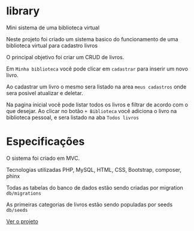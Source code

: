 # library
Mini sistema de uma biblioteca virtual

Neste projeto foi criado um sistema basico do funcionamento de uma biblioteca virtual para cadastro livros

O principal objetivo foi criar um CRUD de livros.

Em `Minha biblioteca` você pode clicar em `cadastrar` para inserir um novo livro. 

Ao cadastrar um livro o mesmo sera listado na area `meus cadastros` onde sera posivel atualizar e deletar.

Na pagina inicial você pode listar todos os livros e filtrar de acordo com o que desejar. Ao clicar no botão `+ Biblioteca` você adiciona o livro na biblioteca pessoal, e sera listado na aba `Todos livros`

# Especificações

O sistema foi criado em MVC.

Tecnologias utilizadas
PHP, MySQL, HTML, CSS, Bootstrap, composer, phinx

Todas as tabelas do banco de dados estão sendo criadas por migration
`db/migrations`

As primeiras categorias de livros estão sendo populadas por seeds
`db/seeds`

<a href="https://applibrary-test.herokuapp.com/" target="_blank">Ver o projeto</a>
